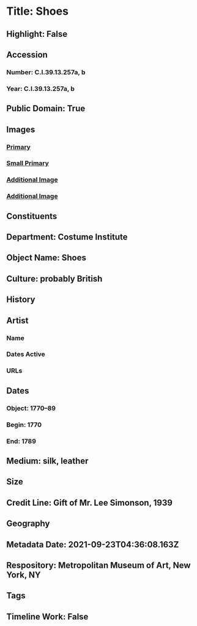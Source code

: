 # Title: Shoes
## Highlight: False
## Accession
### Number: C.I.39.13.257a, b
### Year: C.I.39.13.257a, b
## Public Domain: True
## Images
### [Primary](https://images.metmuseum.org/CRDImages/ci/original/CI39.13.257ab_F.jpg)
### [Small Primary](https://images.metmuseum.org/CRDImages/ci/web-large/CI39.13.257ab_F.jpg)
### [Additional Image](https://images.metmuseum.org/CRDImages/ci/original/CI39.13.257ab_B.jpg)
### [Additional Image](https://images.metmuseum.org/CRDImages/ci/original/CI39.13.257ab_d.jpg)
## Constituents
## Department: Costume Institute
## Object Name: Shoes
## Culture: probably British
## History
## Artist
### Name
### Dates Active
### URLs
## Dates
### Object: 1770–89
### Begin: 1770
### End: 1789
## Medium: silk, leather
## Size
## Credit Line: Gift of Mr. Lee Simonson, 1939
## Geography
## Metadata Date: 2021-09-23T04:36:08.163Z
## Respository: Metropolitan Museum of Art, New York, NY
## Tags
## Timeline Work: False